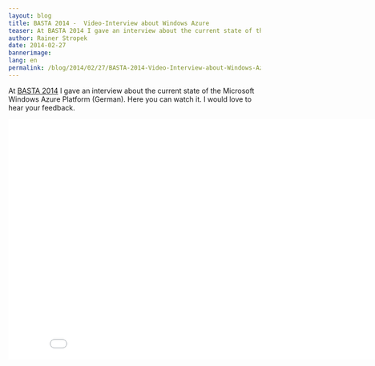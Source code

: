 ```yaml
---
layout: blog
title: BASTA 2014 -  Video-Interview about Windows Azure
teaser: At BASTA 2014 I gave an interview about the current state of the Microsoft Windows Azure Platform (German). Here you can watch it. I would love to hear your feedback.
author: Rainer Stropek
date: 2014-02-27
bannerimage: 
lang: en
permalink: /blog/2014/02/27/BASTA-2014-Video-Interview-about-Windows-Azure
---
```


<p xmlns="http://www.w3.org/1999/xhtml">At <a href="http://www.basta.net" target="_blank">BASTA 2014</a> I gave an interview about the current state of the Microsoft Windows Azure Platform (German). Here you can watch it. I would love to hear your feedback.</p><div class="videoWrapper" xmlns="http://www.w3.org/1999/xhtml">
  <iframe width="853" height="480" src="//www.youtube.com/embed/jRgzfBIU5rI?list=UU2X1sDzeThjT5RpUs7jIpzQ" frameborder="0" allowfullscreen="allowfullscreen"></iframe>
</div>
